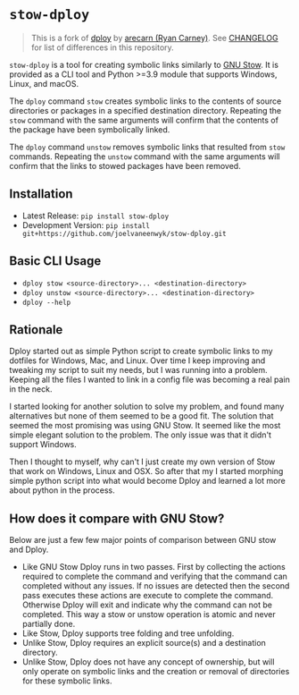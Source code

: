 # `stow-dploy`

> This is a fork of [dploy](https://github.com/arecarn/dploy) by [arecarn (Ryan Carney)](https://github.com/arecarn). See [CHANGELOG](./CHANGELOG.md) for list of differences in this repository.

`stow-dploy` is a tool for creating symbolic links similarly to [GNU Stow](https://www.gnu.org/software/stow/). It is provided as a CLI tool and Python >=3.9 module that supports Windows, Linux, and macOS.

The `dploy` command `stow` creates symbolic links to the contents of source
directories or packages in a specified destination directory. Repeating the
`stow` command with the same arguments will confirm that the contents of the
package have been symbolically linked.

The `dploy` command `unstow` removes symbolic links that resulted from `stow`
commands. Repeating the `unstow` command with the same arguments will confirm
that the links to stowed packages have been removed.

## Installation

- Latest Release: `pip install stow-dploy`
- Development Version: `pip install git+https://github.com/joelvaneenwyk/stow-dploy.git`

## Basic CLI Usage

- `dploy stow <source-directory>... <destination-directory>`
- `dploy unstow <source-directory>... <destination-directory>`
- `dploy --help`

## Rationale

Dploy started out as simple Python script to create symbolic links to my
dotfiles for Windows, Mac, and Linux. Over time I keep improving and tweaking my
script to suit my needs, but I was running into a problem.  Keeping all the
files I wanted to link in a config file was becoming a real pain in the neck.

I started looking for another solution to solve my problem, and found many
alternatives but none of them seemed to be a good fit. The solution that seemed
the most promising was using GNU Stow. It seemed like the most simple elegant
solution to the problem. The only issue was that it didn't support Windows.

Then I thought to myself, why can't I just create my own version of Stow that
work on Windows, Linux and OSX. So after that my I started morphing
simple python script into what would become Dploy and learned a lot more about
python in the process.

## How does it compare with GNU Stow?

Below are just a few few major points of comparison between GNU stow and Dploy.

- Like GNU Stow Dploy runs in two passes. First by collecting the actions
  required to complete the command and verifying that the command can
  completed without any issues. If no issues are detected then the second
  pass executes these actions are execute to complete the command. Otherwise
  Dploy will exit and indicate why the command can not be completed. This way a
  stow or unstow operation is atomic and never partially done.
- Like Stow, Dploy supports tree folding and tree unfolding.
- Unlike Stow, Dploy requires an explicit source(s) and a destination
  directory.
- Unlike Stow, Dploy does not have any concept of ownership, but will only
  operate on symbolic links and the creation or removal of directories for these
  symbolic links.
